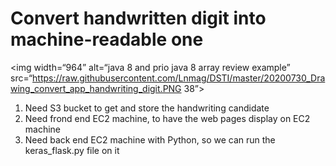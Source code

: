
# Convert handwritten digit into machine-readable one



<img width=“964” alt=“java 8 and prio java 8  array review example” src=“https://raw.githubusercontent.com/Lnmag/DSTI/master/20200730_Drawing_convert_app_handwriting_digit.PNG 38”>

1) Need S3 bucket to get and store the handwriting candidate
2) Need frond end EC2 machine, to have the web pages display on EC2 machine
3) Need back end EC2 machine with Python, so we can run the keras_flask.py file on it
